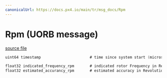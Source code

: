 ```yaml
---
canonicalUrl: https://docs.px4.io/main/tr/msg_docs/Rpm
---
```


# Rpm (UORB message)



[source file](https://github.com/PX4/PX4-Autopilot/blob/release/1.14/msg/Rpm.msg)

```c
uint64 timestamp                      # time since system start (microseconds)

float32 indicated_frequency_rpm       # indicated rotor Frequency in Revolution per minute
float32 estimated_accurancy_rpm       # estimated accuracy in Revolution per minute

```
